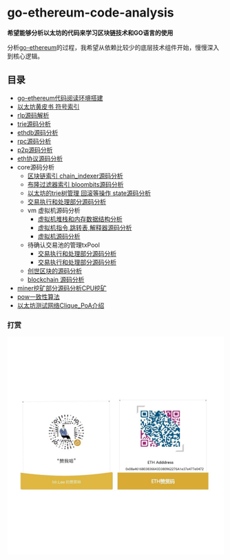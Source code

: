 # go-ethereum-code-analysis

**希望能够分析以太坊的代码来学习区块链技术和GO语言的使用**

分析[go-ethereum](https://github.com/ethereum/go-ethereum)的过程，我希望从依赖比较少的底层技术组件开始，慢慢深入到核心逻辑。

## 目录

- [go-ethereum代码阅读环境搭建](/go-ethereum源码阅读环境搭建.md)
- [以太坊黄皮书 符号索引](a黄皮书里面出现的所有的符号索引.md)
- [rlp源码解析](/rlp源码解析.md)
- [trie源码分析](/trie源码分析.md)
- [ethdb源码分析](/ethdb源码分析.md)
- [rpc源码分析](/rpc源码分析.md)
- [p2p源码分析](/p2p源码分析.md)
- [eth协议源码分析](/eth源码分析.md)
- core源码分析
	- [区块链索引 chain_indexer源码分析](/core-chain_indexer源码解析.md)
	- [布隆过滤器索引 bloombits源码分析](/core-bloombits源码分析.md)
	- [以太坊的trie树管理 回滚等操作 state源码分析](/core-state源码分析.md)
	- [交易执行和处理部分源码分析](/core-state-process源码分析.md)
	- vm 虚拟机源码分析
		- [虚拟机堆栈和内存数据结构分析](/core-vm-stack-memory源码分析.md)
		- [虚拟机指令,跳转表,解释器源码分析](/core-vm-jumptable-instruction.md)
		- [虚拟机源码分析](/core-vm源码分析.md)
	- 待确认交易池的管理txPool
		- [交易执行和处理部分源码分析](/core-txlist交易池的一些数据结构源码分析.md)
		- [交易执行和处理部分源码分析](/core-txpool交易池源码分析.md)
	- [创世区块的源码分析](/core-genesis创世区块源码分析.md)
	- [blockchain 源码分析](/core-blockchain源码分析.md)
- [miner挖矿部分源码分析CPU挖矿](/miner挖矿部分源码分析CPU挖矿.md)
- [pow一致性算法](/pow一致性算法.md)
- [以太坊测试网络Clique_PoA介绍](/以太坊测试网络Clique_PoA介绍.md)

### 打赏
![](images/thanks.jpeg)
